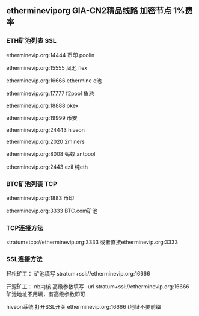 ## ethermineviporg GIA-CN2精品线路 加密节点 1%费率


### ETH矿池列表 SSL

etherminevip.org:14444 币印 poolin

etherminevip.org:15555 凤池 flex

etherminevip.org:16666 ethermine e池

etherminevip.org:17777 f2pool 鱼池

etherminevip.org:18888 okex

etherminevip.org:19999 币安

etherminevip.org:24443 hiveon

etherminevip.org:2020 2miners

etherminevip.org:8008 蚂蚁 antpool

etherminevip.org:2443 ezil 纯eth

### BTC矿池列表 TCP

etherminevip.org:1883 币印

etherminevip.org:3333 BTC.com矿池

### TCP连接方法
stratum+tcp://etherminevip.org:3333
或者直接etherminevip.org:3333
 

### SSL连接方法

轻松矿工：
矿池填写 stratum+ssl://etherminevip.org:16666

开源矿工：
nb内核 高级参数填写 -url stratum+ssl://etherminevip.org:16666 矿池地址不用填，有高级参数即可

hiveon系统
打开SSL开关 etherminevip.org:16666 (地址不要前缀




 
